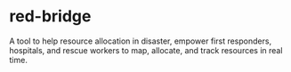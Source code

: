 # red-bridge
A tool to help resource allocation in disaster, empower first responders, hospitals, and rescue workers to map, allocate, and track resources in real time.
